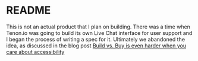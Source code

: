 # README

This is not an actual product that I plan on building. There was a time when Tenon.io was going to build its own Live Chat interface for user support and I began the process of writing a spec for it.  Ultimately we abandoned the idea, as discussed in the blog post [Build vs. Buy is even harder when you care about accessibility](http://blog.tenon.io/build-vs-buy-is-even-harder-when-you-care-about-accessibility/)

